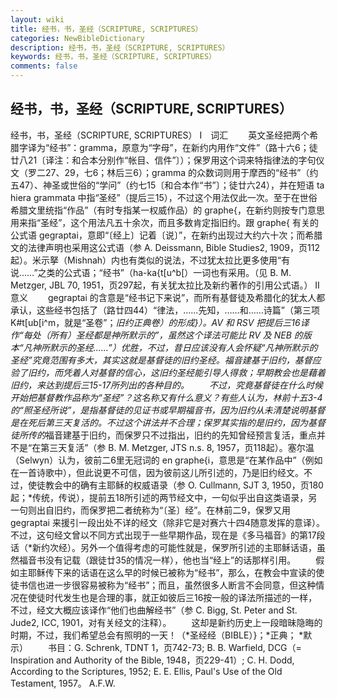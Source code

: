 ```yaml
---
layout: wiki
title: 经书，书，圣经（SCRIPTURE, SCRIPTURES）
categories: NewBibleDictionary
description: 经书，书，圣经（SCRIPTURE, SCRIPTURES）
keywords: 经书，书，圣经（SCRIPTURE, SCRIPTURES）
comments: false
---
```


## 经书，书，圣经（SCRIPTURE, SCRIPTURES）



经书，书，圣经（SCRIPTURE, SCRIPTURES）
Ⅰ　词汇
　　英文圣经把两个希腊字译为“经书”：gramma，原意为“字母”，在新约内用作“文件”（路十六6；徒廿八21〔译注：和合本分别作“帐目、信件”〕）；保罗用这个词来特指律法的字句仪文（罗二27、29，七6；林后三6）；gramma 的众数词则用于摩西的“经书”（约五47）、神圣或世俗的“学问”（约七15〔和合本作“书”〕；徒廿六24），并在短语 ta hiera grammata 中指“圣经”（提后三15），不过这个用法仅此一次。至于在世俗希腊文里统指“作品”（有时专指某一权威作品）的 graphe{，在新约则按专门意思用来指“圣经”，这个用法凡五十余次，而且多数肯定指旧约。跟 graphe{ 有关的公式语 gegraptai，意即“〔经上〕记着〔说〕”，在新约出现过大约六十次；而希腊文的法律声明也采用这公式语（参 A. Deissmann, Bible Studies2, 1909，页112起）。米示拏（Mishnah）内也有类似的说法，不过犹太拉比更多使用“有说……”之类的公式语；“经书”（ha-ka{t[u^b[）一词也有采用。（见 B. M. Metzger, JBL 70, 1951，页297起，有关犹太拉比及新约著作的引用公式语。）
Ⅱ　意义
　　gegraptai 的含意是“经书记下来说”，而所有基督徒及希腊化的犹太人都承认，这些经书包括了（路廿四44）“律法，……先知，……和……诗篇”（第三项 K#t[ub[i^m，就是“圣卷”；*旧约正典卷）的形成}）。AV 和 RSV 把提后三16译作“每处（所有）圣经都是神所默示的”，虽然这个译法可能比 RV 及 NEB 的版本“凡神所默示的圣经......”）优胜，不过，昔日应该没有人会怀疑“凡神所默示的圣经”究竟范围有多大，其实这就是基督徒的旧约圣经。福音建基于旧约，基督应验了旧约，而凭着人对基督的信心，这旧约圣经能引导人得救；早期教会也是藉着旧约，来达到提后三15-17所列出的各种目的。
　　不过，究竟基督徒在什么时候开始把基督教作品称为“圣经”？这名称又有什么意义？有些人认为，林前十五3-4的“照圣经所说”，是指基督徒的见证书或早期福音书，因为旧约从未清楚说明基督是在死后第三天复活的。不过这个讲法并不合理；保罗其实指的是旧约，因为基督徒所传的*福音建基于旧约，而保罗只不过指出，旧约的先知曾经预言复活，重点并不是“在第三天复活”（参 B. M. Metzger, JTS n.s. 8, 1957，页118起）。塞尔温（Selwyn）认为，彼前二6里无冠词的 en graphe{i，意思是“在某作品中”（例如在一首诗歌中），但此说更不可信，因为彼前这儿所引述的，乃是旧约经文。不过，使徒教会中的确有主耶稣的权威语录（参 O. Cullmann, SJT 3, 1950，页180起；*传统，传说），提前五18所引述的两节经文中，一句似乎出自这类语录，另一句则出自旧约，而保罗把二者统称为“〔圣〕经”。在林前二9，保罗又用 gegraptai 来援引一段出处不详的经文（除非它是对赛六十四4随意发挥的意译）。不过，这句经文曾以不同方式出现于一些早期作品，现在是《多马福音》的第17段话（*新约次经）。另外一个值得考虑的可能性就是，保罗所引述的主耶稣话语，虽然福音书没有记载（跟徒廿35的情况一样），他也当“经上”的话那样引用。
　　假如主耶稣传下来的话语在这么早的时候已被称为“经书”，那么，在教会中宣读的使徒书信也进一步很容易被称为“经书”；而且，虽然很多人断言不会同意，但这种情况在使徒时代发生也是合理的事，就正如彼后三16按一般的译法所描述的一样，不过，经文大概应该译作“他们也曲解经书”（参 C. Bigg, St. Peter and St. Jude2, ICC, 1901，对有关经文的注释）。
　　这却是新约历史上一段暗昧隐晦的时期，不过，我们希望总会有照明的一天！（*圣经经（BIBLE）}；*正典； *默示）
　　书目：G. Schrenk, TDNT 1，页742-73; B. B. Warfield, DCG（= Inspiration and Authority of
the Bible, 1948，页229-41）; C. H. Dodd, According to the Scriptures, 1952; E. E.
Ellis, Paul's Use of the Old Testament,
1957。
A.F.W.




